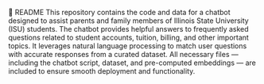 📘 README
This repository contains the code and data for a chatbot designed to assist parents and family members of Illinois State University (ISU) students. The chatbot provides helpful answers to frequently asked questions related to student accounts, tuition, billing, and other important topics. It leverages natural language processing to match user questions with accurate responses from a curated dataset. All necessary files — including the chatbot script, dataset, and pre-computed embeddings — are included to ensure smooth deployment and functionality.
